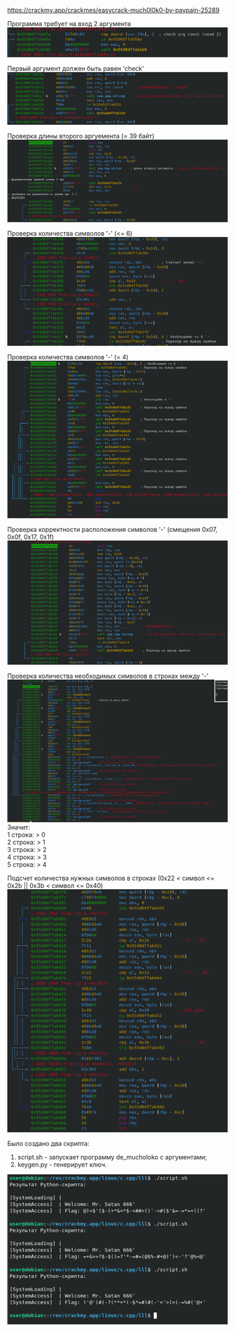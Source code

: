 https://crackmy.app/crackmes/easycrack-much0l0k0-by-paypain-25289

Программа требует на вход 2 аргумента\
![alt text](images/1.png)

Первый аргумент должен быть равен 'check'\
![alt text](images/2.png)

Проверка длины второго аргуемента (= 39 байт)\
![alt text](images/3.png)

Проверка количества символов '-' (<= 6)\
![alt text](images/4.png)

Проверка количества символов '-' (= 4)\
![alt text](images/5.png)

Проверка корректности расположения символов '-' (смещения 0x07, 0x0f, 0x17, 0x1f)\
![alt text](images/6.png)

Проверка количества необходимых символов в строках между '-'\
![alt text](images/7.png)\
Значит:\
1 строка: > 0\
2 строка: > 1\
3 строка: > 2\
4 строка: > 3\
5 строка: > 4

Подсчет количества нужных символов в строках (0x22 < символ <= 0x2b || 0x3b < символ <= 0x40)\
![alt text](images/8.png)

Было создано два скрипта:
 1. script.sh - запускает программу de_mucholoko с аргументами;
 2. keygen.py - генерирует ключ.

 ![alt text](images/9.png)